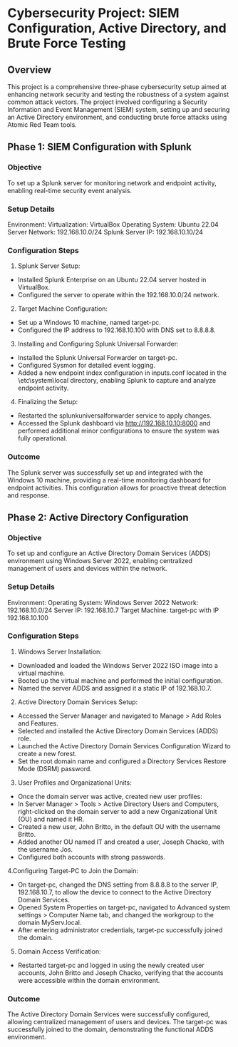# Cybersecurity Project: SIEM Configuration, Active Directory, and Brute Force Testing
## Overview
This project is a comprehensive three-phase cybersecurity setup aimed at enhancing network security and testing the robustness of a system against common attack vectors. The project involved configuring a Security Information and Event Management (SIEM) system, setting up and securing an Active Directory environment, and conducting brute force attacks using Atomic Red Team tools.

## Phase 1: SIEM Configuration with Splunk
### Objective
To set up a Splunk server for monitoring network and endpoint activity, enabling real-time security event analysis.

### Setup Details
Environment:
Virtualization: VirtualBox
Operating System: Ubuntu 22.04 Server
Network: 192.168.10.0/24
Splunk Server IP: 192.168.10.10/24

### Configuration Steps
1. Splunk Server Setup:
- Installed Splunk Enterprise on an Ubuntu 22.04 server hosted in VirtualBox.
- Configured the server to operate within the 192.168.10.0/24 network.

2. Target Machine Configuration:

- Set up a Windows 10 machine, named target-pc.
- Configured the IP address to 192.168.10.100 with DNS set to 8.8.8.8.

3. Installing and Configuring Splunk Universal Forwarder:
- Installed the Splunk Universal Forwarder on target-pc.
- Configured Sysmon for detailed event logging.
- Added a new endpoint index configuration in inputs.conf located in the \etc\system\local directory, enabling Splunk to capture and analyze endpoint activity.

4. Finalizing the Setup:
- Restarted the splunkuniversalforwarder service to apply changes.
- Accessed the Splunk dashboard via http://192.168.10.10:8000 and performed additional minor configurations to ensure the system was fully operational.

### Outcome
The Splunk server was successfully set up and integrated with the Windows 10 machine, providing a real-time monitoring dashboard for endpoint activities. This configuration allows for proactive threat detection and response.

## Phase 2: Active Directory Configuration
### Objective
To set up and configure an Active Directory Domain Services (ADDS) environment using Windows Server 2022, enabling centralized management of users and devices within the network.

### Setup Details
Environment:
Operating System: Windows Server 2022
Network: 192.168.10.0/24
Server IP: 192.168.10.7
Target Machine: target-pc with IP 192.168.10.100
### Configuration Steps
1. Windows Server Installation:
- Downloaded and loaded the Windows Server 2022 ISO image into a virtual machine.
- Booted up the virtual machine and performed the initial configuration.
- Named the server ADDS and assigned it a static IP of 192.168.10.7.

2. Active Directory Domain Services Setup:
- Accessed the Server Manager and navigated to Manage > Add Roles and Features.
- Selected and installed the Active Directory Domain Services (ADDS) role.
- Launched the Active Directory Domain Services Configuration Wizard to create a new forest.
- Set the root domain name and configured a Directory Services Restore Mode (DSRM) password.

3. User Profiles and Organizational Units:

- Once the domain server was active, created new user profiles:
- In Server Manager > Tools > Active Directory Users and Computers, right-clicked on the domain server to add a new Organizational Unit (OU) and named it HR.
- Created a new user, John Britto, in the default OU with the username Britto.
- Added another OU named IT and created a user, Joseph Chacko, with the username Jos.
- Configured both accounts with strong passwords.

4.Configuring Target-PC to Join the Domain:
- On target-pc, changed the DNS setting from 8.8.8.8 to the server IP, 192.168.10.7, to allow the device to connect to the Active Directory Domain Services.
- Opened System Properties on target-pc, navigated to Advanced system settings > Computer Name tab, and changed the workgroup to the domain MyServ.local.
- After entering administrator credentials, target-pc successfully joined the domain.

5. Domain Access Verification:
- Restarted target-pc and logged in using the newly created user accounts, John Britto and Joseph Chacko, verifying that the accounts were accessible within the domain environment.

### Outcome
The Active Directory Domain Services were successfully configured, allowing centralized management of users and devices. The target-pc was successfully joined to the domain, demonstrating the functional ADDS environment.
